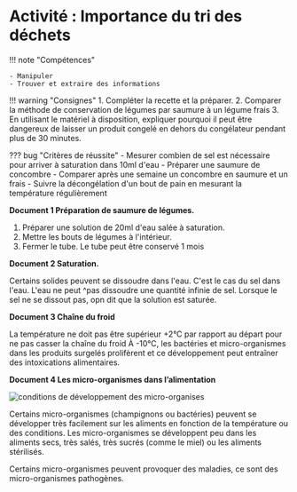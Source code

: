 # Activité : Importance du tri des déchets

!!! note "Compétences"

    - Manipuler
    - Trouver et extraire des informations 

!!! warning "Consignes"
    1. Compléter la recette et la préparer.
    2. Comparer la méthode de conservation de légumes par saumure à un légume frais
    3. En utilisant le matériel à disposition, expliquer pourquoi il peut être dangereux de laisser un produit congelé en dehors du congélateur pendant plus de 30 minutes.
    
    
??? bug "Critères de réussite"
    - Mesurer combien de sel est nécessaire pour arriver à saturation dans 10ml d'eau
    - Préparer une saumure de concombre
    - Comparer après une semaine un concombre en saumure et un frais
    - Suivre la décongélation d'un bout de pain en mesurant la température régulièrement 

**Document 1 Préparation de saumure de légumes.**

1. Préparer une solution de 20ml d'eau salée à saturation.
2. Mettre les bouts de légumes à l'intérieur.
3. Fermer le tube.
Le tube peut être conservé 1 mois

**Document 2 Saturation.**

Certains solides peuvent se dissoudre dans l'eau. C'est le cas du sel dans l'eau. L'eau ne peut ^pas dissoudre une quantité infinie de sel. Lorsque le sel ne se dissout pas, opn dit que la solution est saturée.

**Document 3 Chaîne du froid**

La température ne doit pas être supérieur +2°C par rapport au départ pour ne pas casser la chaîne du froid
À -10°C, les bactéries et micro-organismes dans les produits surgelés prolifèrent et ce développement peut entraîner des intoxications alimentaires.


**Document 4 Les micro-organismes dans l’alimentation**

![conditions de développement des micro-organises](pictures/tempCuisineBactérie.png)

Certains micro-organismes (champignons ou bactéries) peuvent se développer très facilement sur les aliments en fonction de la température ou des conditions.
Les micro-organismes se développent peu dans les aliments secs, très salés, très sucrés (comme le miel) ou les aliments stérilisés.

Certains micro-organismes peuvent provoquer des maladies, ce sont des micro-organismes pathogènes. 






